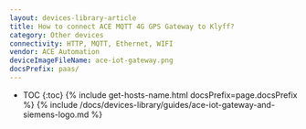 ```yaml
---
layout: devices-library-article
title: How to connect ACE MQTT 4G GPS Gateway to Klyff?
category: Other devices
connectivity: HTTP, MQTT, Ethernet, WIFI
vendor: ACE Automation
deviceImageFileName: ace-iot-gateway.png
docsPrefix: paas/
---
```



* TOC
{:toc}
{% include get-hosts-name.html docsPrefix=page.docsPrefix %}
{% include /docs/devices-library/guides/ace-iot-gateway-and-siemens-logo.md %}